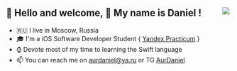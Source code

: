 👋 <b> Hello and welcome, 👋 My name is Daniel ! </b> <a href="https://www.codewars.com/users/AurDaniel" target="_blank" >
<img src="https://www.codewars.com/users/AurDaniel/badges/micro" align="right">
</a>
--------------
- 🇷🇺 I live in Moscow, Russia
- 🎓 I'm a iOS Software Developer Student { <a href="https://practicum.yandex.ru" target="_blank" >Yandex Practicum</a> }
- ⌚ Devote most of my time to learning the Swift language
- 📫 You can reach me on aurdaniel@ya.ru or TG <a href="https://t.me/aur_daniel" target="_blank">AurDaniel</a>

